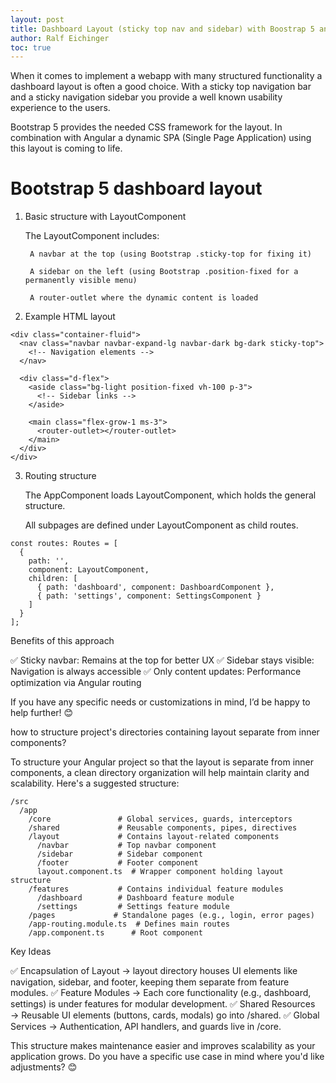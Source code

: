 ```yaml
---
layout: post
title: Dashboard Layout (sticky top nav and sidebar) with Boostrap 5 and Angular
author: Ralf Eichinger
toc: true
---
```


When it comes to implement a webapp with many structured functionality a dashboard layout is often a good choice.
With a sticky top navigation bar and a sticky navigation sidebar you provide a well known usability experience to the users.

Bootstrap 5 provides the needed CSS framework for the layout. In combination with Angular a dynamic SPA (Single Page Application) using this layout is coming to life.

# Bootstrap 5 dashboard layout

1. Basic structure with LayoutComponent

    The LayoutComponent includes:

        A navbar at the top (using Bootstrap .sticky-top for fixing it)

        A sidebar on the left (using Bootstrap .position-fixed for a permanently visible menu)

        A router-outlet where the dynamic content is loaded

2. Example HTML layout

```
<div class="container-fluid">
  <nav class="navbar navbar-expand-lg navbar-dark bg-dark sticky-top">
    <!-- Navigation elements -->
  </nav>
  
  <div class="d-flex">
    <aside class="bg-light position-fixed vh-100 p-3">
      <!-- Sidebar links -->
    </aside>
    
    <main class="flex-grow-1 ms-3">
      <router-outlet></router-outlet>
    </main>
  </div>
</div>
```

3. Routing structure

    The AppComponent loads LayoutComponent, which holds the general structure.

    All subpages are defined under LayoutComponent as child routes.
    
```
const routes: Routes = [
  {
    path: '',
    component: LayoutComponent,
    children: [
      { path: 'dashboard', component: DashboardComponent },
      { path: 'settings', component: SettingsComponent }
    ]
  }
];
```

Benefits of this approach

✅ Sticky navbar: Remains at the top for better UX ✅ Sidebar stays visible: Navigation is always accessible ✅ Only content updates: Performance optimization via Angular routing

If you have any specific needs or customizations in mind, I’d be happy to help further! 😊

how to structure project's directories containing layout separate from inner components?

To structure your Angular project so that the layout is separate from inner components, a clean directory organization will help maintain clarity and scalability. Here's a suggested structure:

```
/src
  /app
    /core               # Global services, guards, interceptors
    /shared             # Reusable components, pipes, directives
    /layout             # Contains layout-related components
      /navbar           # Top navbar component
      /sidebar          # Sidebar component
      /footer           # Footer component
      layout.component.ts  # Wrapper component holding layout structure
    /features           # Contains individual feature modules
      /dashboard        # Dashboard feature module
      /settings         # Settings feature module
    /pages             # Standalone pages (e.g., login, error pages)
    /app-routing.module.ts  # Defines main routes
    /app.component.ts      # Root component
```

Key Ideas

✅ Encapsulation of Layout → layout directory houses UI elements like navigation, sidebar, and footer, keeping them separate from feature modules. ✅ Feature Modules → Each core functionality (e.g., dashboard, settings) is under features for modular development. ✅ Shared Resources → Reusable UI elements (buttons, cards, modals) go into /shared. ✅ Global Services → Authentication, API handlers, and guards live in /core.

This structure makes maintenance easier and improves scalability as your application grows. Do you have a specific use case in mind where you'd like adjustments? 😊